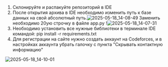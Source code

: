 1) Склонируйте и распакуйте репозиторий в IDE
2) После открытия архива в IDE необходимо изменить путь к базе данных на свой абсолютный путь.![2025-05-18_14-08-49](https://github.com/user-attachments/assets/effee861-50f7-4201-95b6-22a762109f26)
   Заменить необходимо 20ую строчку в файле app.py !![2025-05-18_14-07-31](https://github.com/user-attachments/assets/a154fb97-5241-47c5-b967-5713b8f31b8b)
3) Необходимо установить все нужные библиотеки в терминале IDE командой: pip install -r requirements.txt
4) Для регистрации на сайте нужно создать аккаунт на Codeforces, и в настройках аккаунта убрать галочку с пункта "Скрывать контактную информацию"
  
  ![2025-05-18_14-10-01](https://github.com/user-attachments/assets/1b66543a-09ad-4f3b-b741-ca52e1b59685)

